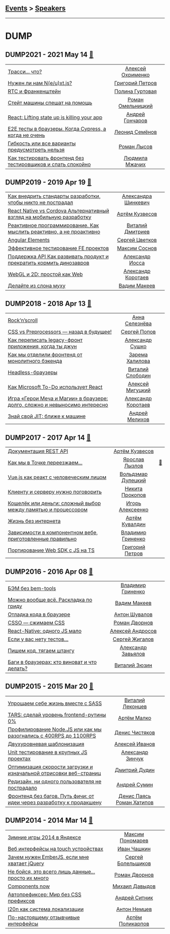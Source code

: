 ## [Events](../README.md) > [Speakers](../speakers.md)
---

# DUMP

## DUMP2021 - 2021 May 14 [:movie_camera:](https://www.youtube.com/playlist?list=PLRdS-n5seLRq_gQ8ItCc_rIZDegBfnC7b)
| | | |
| --- | :---: | --- |
| [Трасси... что?](https://youtu.be/SZdaza9QiT8)  |  [Алексей Охрименко](../../speakers/Алексей%20Охрименко.md)  |    |
| [Нужен ли нам N(e&#x2F;u)xt.js?](https://youtu.be/eXn-iL1u4Oo)  |  [Григорий Петров](../../speakers/Григорий%20Петров.md)  |    |
| [RTC и Франкенштейн](https://youtu.be/tk6oJAb6y5g)  |  [Полина Гуртовая](../../speakers/Полина%20Гуртовая.md)  |    |
| [Стейт машины спешат на помощь](https://youtu.be/czZK8VkQSGs)  |  [Роман Омельницкий](../../speakers/Роман%20Омельницкий.md)  |    |
| [React: Lifting state up is killing your app](https://youtu.be/GhmFpiV9D04)  |  [Андрей Гончаров](../../speakers/Андрей%20Гончаров.md)  |    |
| [Е2Е тесты в браузеры. Когда Cypress, а когда не очень](https://youtu.be/C_8Od5kzM-U)  |  [Леонид Семёнов](../../speakers/Леонид%20Семёнов.md)  |    |
| [Гибкость или все варианты предусмотреть нельзя](https://youtu.be/K5ryhLsXdmA)  |  [Роман Лысов](../../speakers/Роман%20Лысов.md)  |    |
| [Как тестировать фронтенд без тестировщиков и спать спокойно](https://youtu.be/RUeyq1MPTJQ)  |  [Людмила Мжачих](../../speakers/Людмила%20Мжачих.md)  |    |
## DUMP2019 - 2019 Apr 19 [:movie_camera:](https://www.youtube.com/playlist?list=PLRdS-n5seLRqiGopjk6DN6qtm2C04m_mb)
| | | |
| --- | :---: | --- |
| [Как внедрить стандарты разработки, чтобы никто не пострадал](https://www.youtube.com/watch?v=t7wA0ABNxY0)  |  [Александра Шинкевич](../../speakers/Александра%20Шинкевич.md)  |    |
| [React Native vs Cordova Альтернативный взгляд на мобильную разработку](https://www.youtube.com/watch?v=sNjef7hhd1o)  |  [Артём Кузвесов](../../speakers/Артём%20Кузвесов.md)  |    |
| [Реактивное программирование. Как мыслить реактивно, а не проактивно](https://www.youtube.com/watch?v=8bM4j-BePeM)  |  [Виталий Дмитриев](../../speakers/Виталий%20Дмитриев.md)  |    |
| [Angular Elements](https://www.youtube.com/watch?v=uuQ7V0bFcxE)  |  [Сергей Цветков](../../speakers/Сергей%20Цветков.md)  |    |
| [Эффективное тестирование FE проектов](https://www.youtube.com/watch?v=sgLvPkkG2ok)  |  [Максим Соснов](../../speakers/Максим%20Соснов.md)  |    |
| [Поддержка API Как развивать продукт и прекратить кормить динозавров](https://www.youtube.com/watch?v=5tQyvZAoI-E)  |  [Александр Иосса](../../speakers/Александр%20Иосса.md)  |    |
| [WebGL и 2D: простой как Web](https://www.youtube.com/watch?v=PKNrhSe7ATM)  |  [Александр Коротаев](../../speakers/Александр%20Коротаев.md)  |    |
| [Делайте из слона муху](https://www.youtube.com/watch?v=NCLMjGHePsQ)  |  [Вадим Макеев](../../speakers/Вадим%20Макеев.md)  |    |
## DUMP2018 - 2018 Apr 13 [:movie_camera:](https://www.youtube.com/playlist?list=PLRdS-n5seLRoyY8tjEUDzvxr19JtTLFUf)
| | | |
| --- | :---: | --- |
| [Rock’n’scroll](https://www.youtube.com/watch?v=MPDSBWAg0Do)  |  [Анна Селезнёва](../../speakers/Анна%20Селезнёва.md)  |    |
| [CSS vs Preprocessors — назад в будущее!](https://www.youtube.com/watch?v=PgeyKRHlqnM)  |  [Сергей Попов](../../speakers/Сергей%20Попов.md)  |    |
| [Как переписать legacy-фронт приложения, когда ты джун](https://www.youtube.com/watch?v=323raX_fW6A)  |  [Александр Сушко](../../speakers/Александр%20Сушко.md)  |    |
| [Как мы отделили фронтенд от монолитного бэкенда](https://www.youtube.com/watch?v=Ms7vPiMFhsI)  |  [Зарема Халилова](../../speakers/Зарема%20Халилова.md)  |    |
| [Headless-браузеры](https://www.youtube.com/watch?v=VANpUVKo56I)  |  [Виталий Слободин](../../speakers/Виталий%20Слободин.md)  |    |
| [Как Microsoft To-Do использует React](https://www.youtube.com/watch?v=ZdrnIUgeDAs)  |  [Алексей Мигуцкий](../../speakers/Алексей%20Мигуцкий.md)  |    |
| [Игра «Герои Меча и Магии» в браузере: долго, сложно и невыносимо интересно](https://www.youtube.com/watch?v=eauzFBCJDb0)  |  [Александр Коротаев](../../speakers/Александр%20Коротаев.md)  |    |
| [Знай свой JIT: ближе к машине](https://www.youtube.com/watch?v=ZEwFVEXK1xI)  |  [Андрей Мелихов](../../speakers/Андрей%20Мелихов.md)  |    |
## DUMP2017 - 2017 Apr 14 [:movie_camera:](https://www.youtube.com/playlist?list=PLRdS-n5seLRqoENxUsxmPbUxrFpk5JBmc)
| | | |
| --- | :---: | --- |
| [Документация REST API](https://www.youtube.com/watch?v=zXipJqeetHM)  |  [Артём Кузвесов](../../speakers/Артём%20Кузвесов.md)  |    |
| [Как мы в Точке переезжаем...](https://www.youtube.com/watch?v=FQAiyoge6zQ)  |  [Ярослав Лызлов](../../speakers/Ярослав%20Лызлов.md)  | [:notebook:](https://www.slideshare.net/it-people/ss-75226582)   |
| [Vue.js как реакт с человеческим лицом](https://www.youtube.com/watch?v=tH9RiU01Jso)  |  [Вольдэмар Дулецкий](../../speakers/Вольдэмар%20Дулецкий.md)  |    |
| [Клиенту и серверу нужно поговорить](https://www.youtube.com/watch?v=m-siXL-mbbE)  |  [Никита Прокопов](../../speakers/Никита%20Прокопов.md)  |    |
| [Кошелёк или деньги: сложный выбор между памятью и процессором](https://www.youtube.com/watch?v=9BAPAF85UPI)  |  [Игорь Алексеенко](../../speakers/Игорь%20Алексеенко.md)  |    |
| [Жизнь без интернета](https://www.youtube.com/watch?v=nT5zlWnVOI4)  |  [Артём Кувалдин](../../speakers/Артём%20Кувалдин.md)  |    |
| [Зависимости в компонентном вебе, приготовленные правильно](https://www.youtube.com/watch?v=uXZfcfVlRso)  |  [Владимир Гриненко](../../speakers/Владимир%20Гриненко.md)  |    |
| [Портирование Web SDK c JS на TS](https://www.youtube.com/watch?v=p2SRPi0sqxA)  |  [Григорий Петров](../../speakers/Григорий%20Петров.md)  |    |
## DUMP2016 - 2016 Apr 08 [:movie_camera:](https://www.youtube.com/playlist?list=PLRdS-n5seLRoWZm8I5onZqU9m8HB_hg1S)
| | | |
| --- | :---: | --- |
| [БЭМ без bem-tools](https://www.youtube.com/watch?v=crw46fuxz38)  |  [Владимир Гриненко](../../speakers/Владимир%20Гриненко.md)  |    |
| [Можно вообще всё. Раскладка по гриду](https://www.youtube.com/watch?v=JoRVUILXLxU)  |  [Вадим Макеев](../../speakers/Вадим%20Макеев.md)  |    |
| [Отладка кода в браузере](https://www.youtube.com/watch?v=nPYmp586EE0)  |  [Антон Шувалов](../../speakers/Антон%20Шувалов.md)  |    |
| [CSSO — сжимаем CSS](https://www.youtube.com/watch?v=RQbvWRwreaQ)  |  [Роман Дворнов](../../speakers/Роман%20Дворнов.md)  |    |
| [React-Native: одного JS мало](https://www.youtube.com/watch?v=0E9tFi3ekyc)  |  [Алексей Андросов](../../speakers/Алексей%20Андросов.md)  |    |
| [Если у вас нету тестов…](https://www.youtube.com/watch?v=L7FzfkVJJJc)  |  [Сергей Жигалов](../../speakers/Сергей%20Жигалов.md)  |    |
| [Пишем код, тягаем штангу](https://www.youtube.com/watch?v=YiPN0A-y3xQ)  |  [Александр Завьялов](../../speakers/Александр%20Завьялов.md)  |    |
| [Баги в браузерах: кто виноват и что делать?](https://www.youtube.com/watch?v=K4cQH85bntQ)  |  [Виталий Зюзин](../../speakers/Виталий%20Зюзин.md)  |    |
## DUMP2015 - 2015 Mar 20 [:movie_camera:](https://www.youtube.com/playlist?list=PLRdS-n5seLRrvvG0yU3uoYPKQDXvVW2nn)
| | | |
| --- | :---: | --- |
| [Упрощаем себе жизнь вместе с SASS](https://www.youtube.com/watch?v=M0ju61JCW4Y)  |  [Виталий Леконцев](../../speakers/Виталий%20Леконцев.md)  |    |
| [TARS: сделай уровень frontend-рутины 0%](https://www.youtube.com/watch?v=JZ3thYdmQ3E)  |  [Артём Малко](../../speakers/Артём%20Малко.md)  |    |
| [Профилирование Node.JS или как мы разогнались с 400RPS до 1100RPS](https://www.youtube.com/watch?v=HRO9Fe-rmAM)  |  [Денис Чистяков](../../speakers/Денис%20Чистяков.md)  |    |
| [Двухуровневая шаблонизация](https://www.youtube.com/watch?v=7Zj-Ihc8okc)  |  [Алексей Иванов](../../speakers/Алексей%20Иванов.md)  |    |
| [Unit тестирование в крупных JS проектах](https://www.youtube.com/watch?v=9t_1AOCdMXU)  |  [Александр Зинчук](../../speakers/Александр%20Зинчук.md)  |    |
| [Оптимизация скорости загрузки и изначальной отрисовки веб-страниц](https://www.youtube.com/watch?v=_WNn5Aq4rqc)  |  [Дмитрий Дудин](../../speakers/Дмитрий%20Дудин.md)  |    |
| [Редизайн, ни одного пользователя не пострадало](https://www.youtube.com/watch?v=EGzhO9WRDmg)  |  [Андрей Сумин](../../speakers/Андрей%20Сумин.md)  |    |
| [Фронтенд без багов. Путь фичи: от идеи через разработку к продакшену](https://www.youtube.com/watch?v=7W5ZzrACCkA)  |  [Денис Паясь](../../speakers/Денис%20Паясь.md)  [Роман Хатипов](../../speakers/Роман%20Хатипов.md)  |    |
## DUMP2014 - 2014 Mar 14 [:movie_camera:](https://www.youtube.com/playlist?list=PLRdS-n5seLRo9D03Zoaxbj8oXlaDEFTtj)
| | | |
| --- | :---: | --- |
| [Зимние игры 2014 в Яндексе](https://www.youtube.com/watch?v=Ny8iMI40CoY)  |  [Максим Пономарев](../../speakers/Максим%20Пономарев.md)  |    |
| [Веб интерфейсы на touch устройствах](https://www.youtube.com/watch?v=qvcQUoLAWM4)  |  [Иван Чашкин](../../speakers/Иван%20Чашкин.md)  |    |
| [Зачем нужен EmberJS, если мне хватает jQuery](https://www.youtube.com/watch?v=3-tiWo4QQhc)  |  [Сергей Болельщиков](../../speakers/Сергей%20Болельщиков.md)  |    |
| [Не бойся, это всего лишь данные... просто их много](https://www.youtube.com/watch?v=baPaSBaRKbk)  |  [Роман Дворнов](../../speakers/Роман%20Дворнов.md)  |    |
| [Components now](https://www.youtube.com/watch?v=HYjvz7D-VUU)  |  [Михаил Давыдов](../../speakers/Михаил%20Давыдов.md)  |    |
| [Автопрефиксер: Мир без CSS префиксов](https://www.youtube.com/watch?v=N9o3BqEj5Y0)  |  [Андрей Ситник](../../speakers/Андрей%20Ситник.md)  |    |
| [l20n как система локализации](https://www.youtube.com/watch?v=wYQUohGGFFE)  |  [Антон Немцев](../../speakers/Антон%20Немцев.md)  |    |
| [По-настоящему отзывчивые интерфейсы](https://www.youtube.com/watch?v=2t_C-vm6YTE)  |  [Артём Поликарпов](../../speakers/Артём%20Поликарпов.md)  |    |
